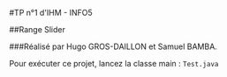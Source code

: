 #TP n°1 d'IHM - INFO5

##Range Slider

###Réalisé par Hugo GROS-DAILLON et Samuel BAMBA.

Pour exécuter ce projet, lancez la classe main : `Test.java`
